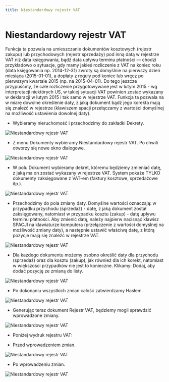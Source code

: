 ```yaml
---
title: Niestandardowy rejestr VAT
---
```

# Niestandardowy rejestr VAT

Funkcja ta pozwala na umieszczanie dokumentów kosztowych (rejestr zakupu) lub przychodowych (rejestr sprzedaży) pod inną datą w rejestrze VAT niż data księgowania, bądź data upływu terminu płatności — chodzi przykładowo o sytuacje, gdy mamy jakieś rozliczenie z VAT na koniec roku (data księgowania np. 2014-12-31) zwroty są domyślnie na pierwszy dzień miesiąca (2015-01-01), a dopłaty z reguły pod koniec lub wręcz po pierwszym kwartale 2015 (np. na 2015-04-01). Do tego jeszcze przypuśćmy, że całe rozliczenie przygotowywane jest w lutym 2015 - wg interpretacji niektórych US, w takiej sytuacji VAT powinien zostać wykazany w deklaracji w lutym 2015 i tak samo w rejestrze VAT. Funkcja ta pozwala na w miarę dowolne określenie daty, z jaką dokument bądź jego korekta mają się znaleźć w rejestrze (klawiszem spacji przełączamy z wartości domyślnej na możliwość ustawienia dowolnej daty).

- Wybieramy nieruchomość i przechodzimy do zakładki Dekrety.

![Niestandardowy rejestr VAT](niestdrejvat1.png)

- Z menu Dokumenty wybieramy Niestandardowy rejestr VAT. Po chwili otworzy się nowe okno dialogowe.

![Niestandardowy rejestr VAT](niestdrejvat2.png)

- W polu Dokument wybieramy dekret, któremu będziemy zmieniać datę, z jaką ma on zostać wykazany w rejestrze VAT. System pokaże TYLKO dokumenty zaksięgowane z VAT-em (faktury kosztowe, sprzedażowe itp.).

![Niestandardowy rejestr VAT](niestdrejvat3.png)

- Przechodzimy do pola zmiany daty. Domyślne wartości oznaczają: w przypadku przychodu (sprzedaż) - datę, z jaką dokument został zaksięgowany, natomiast w przypadku kosztu (zakup) - datę upływu terminu płatności.  Aby zmienić datę, należy najpierw nacisnąć klawisz SPACJI na klawiaturze komputera (przełączenie z wartości domyślnej na możliwość zmiany daty), a następnie ustawić właściwą datę, z którą pozycje mają się znaleźć w rejestrze VAT.

![Niestandardowy rejestr VAT](niestdrejvat4.png)

- Dla każdego dokumentu możemy osobno określić daty dla przychodu (sprzedaż) oraz dla kosztu (zakup), jak również dla ich korekt, natomiast w większości przypadków nie jest to konieczne. Klikamy: Dodaj, aby dodać pozycję ze zmianą do listy.

![Niestandardowy rejestr VAT](niestdrejvat5.png)

- Po dokonaniu wszystkich zmian całość zatwierdzamy Hasłem.

![Niestandardowy rejestr VAT](niestdrejvat6.png)

- Generując teraz dokument Rejestr VAT, będziemy mogli sprawdzić wprowadzone zmiany.

![Niestandardowy rejestr VAT](niestdrejvat7.png)

- Poniżej wydruk rejestru VAT:

- Przed wprowadzeniem zmian.

![Niestandardowy rejestr VAT](niestdrejvat8.png)

- Po wprowadzeniu zmian.

![Niestandardowy rejestr VAT](niestdrejvat9.png)